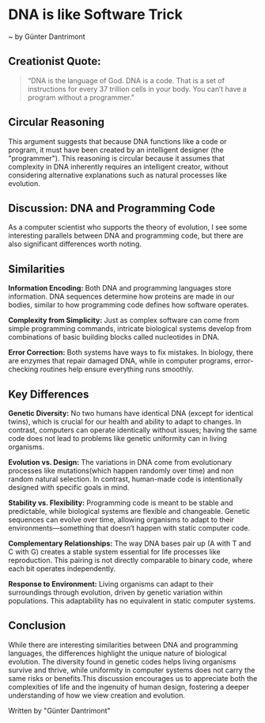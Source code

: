 # DNA is like Software Trick

~ by Günter Dantrimont

## Creationist Quote:

> “DNA is the language of God. DNA is a code. That is a set of instructions for every 37 trillion cells in your body. You can’t have a program without a programmer.”

## Circular Reasoning

This argument suggests that because DNA functions like a code or program, it must have been created by an intelligent designer (the "programmer"). This reasoning is circular because it assumes that complexity in DNA inherently requires an intelligent creator, without considering alternative explanations such as natural processes like evolution.

## Discussion: DNA and Programming Code

As a computer scientist who supports the theory of evolution, I see some interesting parallels between DNA and programming code, but there are also significant differences worth noting.

## Similarities

**Information Encoding:** Both DNA and programming languages store information. DNA sequences determine how proteins are made in our bodies, similar to how programming code defines how software operates.

**Complexity from Simplicity:** Just as complex software can come from simple programming commands, intricate biological systems develop from combinations of basic building blocks called nucleotides in DNA.

**Error Correction:** Both systems have ways to fix mistakes. In biology, there are enzymes that repair damaged DNA, while in computer programs, error-checking routines help ensure everything runs smoothly.

## Key Differences

**Genetic Diversity:** No two humans have identical DNA (except for identical twins), which is crucial for our health and ability to adapt to changes. In contrast, computers can operate identically without issues; having the same code does not lead to problems like genetic uniformity can in living organisms.

**Evolution vs. Design:** The variations in DNA come from evolutionary processes like mutations(which happen randomly over time) and non random natural selection. In contrast, human-made code is intentionally designed with specific goals in mind.

**Stability vs. Flexibility:** Programming code is meant to be stable and predictable, while biological systems are flexible and changeable. Genetic sequences can evolve over time, allowing organisms to adapt to their environments—something that doesn’t happen with static computer code.

**Complementary Relationships:** The way DNA bases pair up (A with T and C with G) creates a stable system essential for life processes like reproduction. This pairing is not directly comparable to binary code, where each bit operates independently.

**Response to Environment:** Living organisms can adapt to their surroundings through evolution, driven by genetic variation within populations. This adaptability has no equivalent in static computer systems.

## Conclusion

While there are interesting similarities between DNA and programming languages, the differences highlight the unique nature of biological evolution. The diversity found in genetic codes helps living organisms survive and thrive, while uniformity in computer systems does not carry the same risks or benefits.This discussion encourages us to appreciate both the complexities of life and the ingenuity of human design, fostering a deeper understanding of how we view creation and evolution.

Written by "Günter Dantrimont"